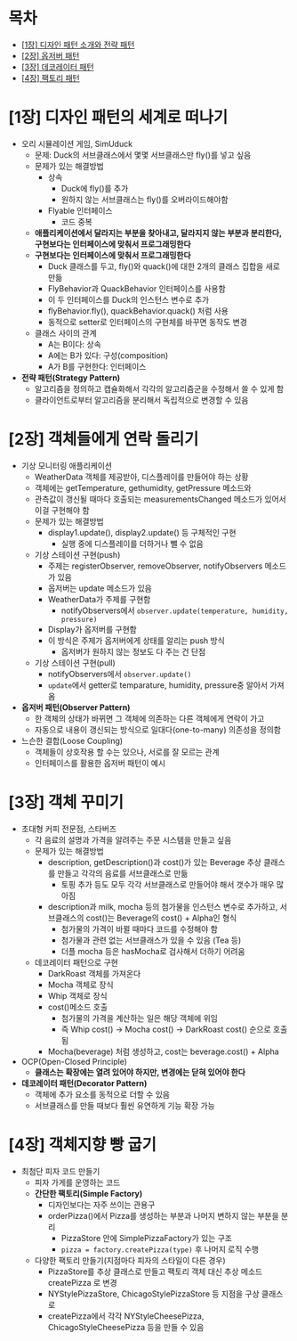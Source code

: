# 목차
- [[1장] 디자인 패턴 소개와 전략 패턴](#1장-디자인-패턴의-세계로-떠나기)
- [[2장] 옵저버 패턴](#2장-객체들에게-연락-돌리기)
- [[3장] 데코레이터 패턴](#3장-객체-꾸미기)
- [[4장] 팩토리 패턴](#4장-객체지향-빵-굽기)
# [1장] 디자인 패턴의 세계로 떠나기
- 오리 시뮬레이션 게임, SimUduck
    - 문제: Duck의 서브클래스에서 몇몇 서브클래스만 fly()를 넣고 싶음
    - 문제가 있는 해결방법
        - 상속
            - Duck에 fly()를 추가
            - 원하지 않는 서브클래스는 fly()를 오버라이드해야함
        - Flyable 인터페이스
            - 코드 중복
    - **애플리케이션에서 달라지는 부분을 찾아내고, 달라지지 않는 부분과 분리한다, 구현보다는 인터페이스에 맞춰서 프로그래밍한다**
    - **구현보다는 인터페이스에 맞춰서 프로그래밍한다**
        - Duck 클래스를 두고, fly()와 quack()에 대한 2개의 클래스 집합을 새로 만듦
        - FlyBehavior과 QuackBehavior 인터페이스를 사용함
        - 이 두 인터페이스를 Duck의 인스턴스 변수로 추가
        - flyBehavior.fly(), quackBehavior.quack() 처럼 사용
        - 동적으로 setter로 인터페이스의 구현체를 바꾸면 동작도 변경
    - 클래스  사이의 관계
        - A는 B이다: 상속
        - A에는 B가 있다: 구성(composition)
        - A가 B를 구현한다: 인터페이스
- **전략 패턴(Strategy Pattern)**
    - 알고리즘을 정의하고 캡슐화해서 각각의 알고리즘군을 수정해서 쓸 수 있게 함
    - 클라이언트로부터 알고리즘을 분리해서 독립적으로 변경할 수 있음

# [2장] 객체들에게 연락 돌리기
- 기상 모니터링 애플리케이션
    - WeatherData 객체를 제공받아, 디스플레이를 만들어야 하는 상황
    - 객체에는 getTemperature, gethumidity, getPressure 메소드와
    - 관측값이 갱신될 때마다 호출되는 measurementsChanged 메소드가 있어서 이걸 구현해야 함
    - 문제가 있는 해결방법
        - display1.update(), display2.update() 등 구체적인 구현
            - 실행 중에 디스플레이를 더하거나 뺄 수 없음
    - 기상 스테이션 구현(push)
        - 주제는 registerObserver, removeObserver, notifyObservers 메소드가 있음
        - 옵저버는 update 메소드가 있음
        - WeatherData가 주제를 구현함
            - notifyObservers에서 `observer.update(temperature, humidity, pressure)`
        - Display가 옵저버를 구현함
        - 이 방식은 주제가 옵저버에게 상태를 알리는 push 방식
            - 옵저버가 원하지 않는 정보도 다 주는 건 단점
    - 기상 스테이션 구현(pull)
        - notifyObservers에서 `observer.update()`
        - `update`에서 getter로 temparature, humidity, pressure중 알아서 가져옴
- **옵저버 패턴(Observer Pattern)**
    - 한 객체의 상태가 바뀌면 그 객체에 의존하는 다른 객체에게 연락이 가고
    - 자동으로 내용이 갱신되는 방식으로 일대다(one-to-many) 의존성을 정의함
- 느슨한 결합(Loose Coupling)
    - 객체들이 상호작용 할 수는 있으나, 서로를 잘 모르는 관계
    - 인터페이스를 활용한 옵저버 패턴이 예시

# [3장] 객체 꾸미기
- 초대형 커피 전문점, 스타버즈
    - 각 음료의 설명과 가격을 알려주는 주문 시스템을 만들고 싶음
    - 문제가 있는 해결방법
        - description, getDescription()과 cost()가 있는 Beverage 추상 클래스를 만들고 각각의 음료를 서브클래스로 만듦
            - 토핑 추가 등도 모두 각각 서브클래스로 만들어야 해서 갯수가 매우 많아짐
        - description과 milk, mocha 등의 첨가물을 인스턴스 변수로 추가하고, 서브클래스의 cost()는 Beverage의 cost() + Alpha인 형식
            - 첨가물의 가격이 바뀔 때마다 코드를 수정해야 함
            - 첨가물과 관련 없는 서브클래스가 있을 수 있음 (Tea 등)
            - 더플 mocha 등은 hasMocha로 검사해서 더하기 어려움
    - 데코레이터 패턴으로 구현
        - DarkRoast 객체를 가져온다
        - Mocha 객체로 장식
        - Whip 객체로 장식
        - cost()메소드 호출
            - 첨가물의 가격을 계산하는 일은 해당 객체에 위임
            - 즉 Whip cost() -> Mocha cost() -> DarkRoast cost() 순으로 호출됨
        - Mocha(beverage) 처럼 생성하고, cost는 beverage.cost() + Alpha
- OCP(Open-Closed Principle)
    - **클래스는 확장에는 열려 있어야 하지만, 변경에는 닫혀 있어야 한다**
- **데코레이터 패턴(Decorator Pattern)**
    - 객체에 추가 요소를 동적으로 더할 수 있음
    - 서브클래스를 만들 때보다 훨씬 유연하게 기능 확장 가능

# [4장] 객체지향 빵 굽기
- 최첨단 피자 코드 만들기
    - 피자 가게를 운영하는 코드
    - **간단한 팩토리(Simple Factory)**
        - 디자인보다는 자주 쓰이는 관용구
        - orderPizza()에서 Pizza를 생성하는 부분과 나머지 변하지 않는 부분을 분리
            - PizzaStore 안에 SimplePizzaFactory가 있는 구조
            - `pizza = factory.createPizza(type)` 후 나머지 로직 수행
    - 다양한 팩토리 만들기(지점마다 피자의 스타일이 다른 경우)
        - PizzaStore를 추상 클래스로 만들고 팩토리 객체 대신 추상 메소드 createPizza 로 변경
        - NYStylePizzaStore, ChicagoStylePizzaStore 등 지점을 구상 클래스로
        - createPizza에서 각각 NYStyleCheesePizza, ChicagoStyleCheesePizza 등을 만들 수 있음
